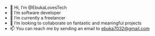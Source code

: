 - 👋 Hi, I’m @EbukaLovesTech
- 👀 I’m software developer 
- 🌱 I’m currently a freelancer
- 💞️ I’m looking to collaborate on fantastic and meaningful projects
- 📫 You can reach me by sending an email to ebuka7032@gmail.com

<!---
EbukaLovesTech/EbukaLovesTech is a ✨ special ✨ repository because its `README.md` (this file) appears on your GitHub profile.
You can click the Preview link to take a look at your changes.
--->
